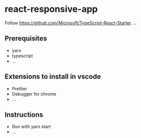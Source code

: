 # react-responsive-app

Follow https://github.com/Microsoft/TypeScript-React-Starter
...

## Prerequisites

- yarn
- typescript
- ...

## Extensions to install in vscode

- Prettier
- Debugger for chrome
- ...

## Instructions

- Run with yarn start
- ...
